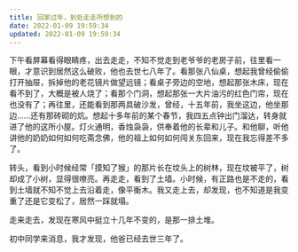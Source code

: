 ```yaml
---
title: 回家过年，到处走走所想到的
date: 2022-01-09 19:59:34
updated: 2022-01-09 19:59:34
---
```


下午看屏幕看得眼睛疼，出去走走，不知不觉走到老爷爷的老房子前，往里看一眼，才意识到居然这么破败，他也去世七八年了。看那张八仙桌，想起我曾经偷偷打开抽屉，拆掉他的老花镜片做望远镜；看桌子旁边的空地，想起那张木床，现在看不到了，大概是被人烧了；看那个门洞，想起那张一大片油污的红色门帘，现在也没有了；再往里，还能看到那两具破沙发，曾经，十五年前，我坐这边，他坐那边......还有那砖砌的炕。想起十多年前的某个春节，我四五点钟出门溜达，转身就进了他的这所小屋。灯火通明，香烛袅袅，供奉着他的长辈和儿子。和他聊，听他讲他的奶奶如何如何吃斋念佛，他的祖上如何如何闯关东回来，现在我忘得差不多了。

转头，看到小时候经常「摸知了猴」的那片长在坟头上的树林，现在坟被平了，树却成了小树，显得很嘹亮。再走走，看到了土墙。小时候，有正路也是不走的，看到土墙就不知不觉上去沿着走，像平衡木。我又走上去，却发现，也不知道是我变重了还是它变松了，居然一踩就塌。

走来走去，发现在寒风中挺立十几年不变的，是那一排土堆。

初中同学来消息，我才发现，他爸已经去世三年了。
